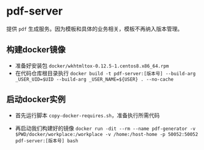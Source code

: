# pdf-server

提供 `pdf` 生成服务。因为模板和具体的业务相关，模板不再纳入版本管理。

## 构建docker镜像

- 准备好安装包 `docker/wkhtmltox-0.12.5-1.centos8.x86_64.rpm`
- 在代码仓库根目录执行
`docker build -t pdf-server:[版本号] --build-arg _USER_UID=$UID --build-arg _USER_NAME=${USER} . --no-cache`

## 启动docker实例

- 首先运行脚本 `copy-docker-requires.sh`，准备执行所需代码

- 再启动我们构建好的镜像 `docker run -dit --rm --name pdf-generator -v $PWD/docker/workplace:/workplace -v /home:/host-home -p 50052:50052 pdf-server:[版本号] bash`
